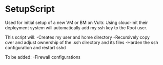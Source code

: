 # SetupScript

Used for initial setup of a new VM or BM on Vultr. Using cloud-init their deployment system will automatically add my ssh key to the Root user.

This script will:
-Creates my user and home directory
-Recursively copy over and adjust ownership of the .ssh directory and its files
-Harden the ssh configuration and restart sshd

To be added:
-Firewall configurations
